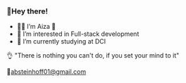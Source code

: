 ### 👋Hey there!

- 👩‍💻 I’m Aiza :revolving_hearts:
- 👀 I’m interested in Full-stack development
- 🌱 I’m currently studying at DCI

:ok_hand: "There is nothing you can't do, if you set your mind to it"

📧absteinhoff01@gmail.com

<!---
AizStein/AizStein is a ✨ special ✨ repository because its `README.md` (this file) appears on your GitHub profile.
You can click the Preview link to take a look at your changes.
--->
